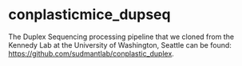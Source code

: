 # conplasticmice_dupseq
The Duplex Sequencing processing pipeline that we cloned from the Kennedy Lab at the University of Washington, Seattle can be found: https://github.com/sudmantlab/conplastic_duplex.
